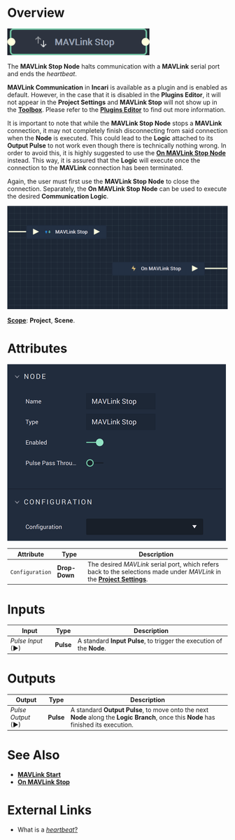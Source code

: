 # Overview

![The MAVLink Stop Node.](../../../.gitbook/assets/mavlinkstopnode20241.png)

The **MAVLink Stop Node** halts communication with a **MAVLink** serial port and ends the *heartbeat*.

**MAVLink Communication** in **Incari** is available as a plugin and is enabled as default. However, in the case that it is disabled in the **Plugins Editor**, it will not appear in the **Project Settings** and **MAVLink Stop** will not show up in the [**Toolbox**](../../../overview.md). Please refer to the [**Plugins Editor**](../../../modules/plugins/README.md) to find out more information.

It is important to note that while the **MAVLink Stop Node** stops a **MAVLink** connection, it may not completely finish disconnecting from said connection when the **Node** is executed. This could lead to the **Logic** attached to its **Output Pulse** 
to not work even though there is technically nothing wrong. In order to avoid this, it is highly suggested to use 
the [**On MAVLink Stop Node**](events/on-mavlink-stop.md) instead. This way, it is assured that the **Logic** will execute once the connection to the **MAVLink** connection has been terminated.

Again, the user must first use the **MAVLink Stop Node** to close the connection. Separately, the **On MAVLink Stop Node** can be used to execute the desired **Communication Logic**. 


![MAVLink Stop and On MAVLink Stop Configuration.](../../../.gitbook/assets/mavlinkstopvsonmavlinkstop.png)

[**Scope**](../overview.md#scopes): **Project**, **Scene**.

# Attributes

![The MAVLink Stop Node Attributes.](../../../.gitbook/assets/mavlinkstopatts.png)

|Attribute|Type|Description|
|---|---|---|
|`Configuration`|**Drop-Down**|The desired *MAVLink* serial port, which refers back to the selections made under *MAVLink* in the [**Project Settings**](../../../modules/project-settings/mavlink.md).| 

# Inputs

|Input|Type|Description|
|---|---|---|
|*Pulse Input* (►)|**Pulse**|A standard **Input Pulse**, to trigger the execution of the **Node**.|

# Outputs

|Output|Type|Description|
|---|---|---|
|*Pulse Output* (►)|**Pulse**|A standard **Output Pulse**, to move onto the next **Node** along the **Logic Branch**, once this **Node** has finished its execution.|

# See Also

* [**MAVLink Start**](mavlink-start.md)
* [**On MAVLink Stop**](events/on-mavlink-stop.md)

# External Links

* What is a [*heartbeat*?](https://mavlink.io/kr/services/heartbeat.html)